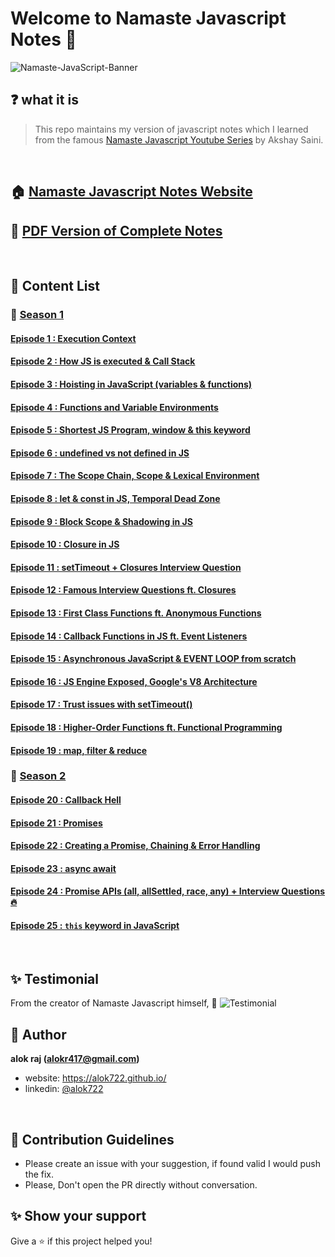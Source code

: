 # Welcome to Namaste Javascript Notes 🚀

![Namaste-JavaScript-Banner](https://socialify.git.ci/alok722/namaste-javascript-notes/image?description=1&font=Raleway&forks=1&logo=https://www.tutorialrepublic.com/lib/images/javascript-illustration.png&owner=1&stargazers=1&theme=Dark)

## ❓ what it is

> This repo maintains my version of javascript notes which I learned from the famous <a href="https://www.youtube.com/watch?v=pN6jk0uUrD8&list=PLlasXeu85E9cQ32gLCvAvr9vNaUccPVNP&index=1&ab_channel=AkshaySaini" target="_blank" rel="noopener noreferrer">Namaste Javascript Youtube Series</a> by Akshay Saini.

<br>

## 🏠 <a href="https://alok722.github.io/namaste-javascript-notes/dist/lectures.html" target="_blank" rel="noopener noreferrer">Namaste Javascript Notes Website</a>

## 🚀 <a href="./dist/namaste-javascript-notes.pdf" target="_blank" rel="noopener noreferrer">PDF Version of Complete Notes</a>

<br>

## 📝 Content List

### 📌 <ins>Season 1<ins>

#### <a href="./notes/season-1/lecture-01.md" target="_blank" rel="noopener noreferrer">Episode 1 : Execution Context</a>

#### <a href="./notes/season-1/lecture-02.md" target="_blank" rel="noopener noreferrer">Episode 2 : How JS is executed & Call Stack</a>

#### <a href="./notes/season-1/lecture-03.md" target="_blank" rel="noopener noreferrer">Episode 3 : Hoisting in JavaScript (variables & functions)</a>

#### <a href="./notes/season-1/lecture-04.md" target="_blank" rel="noopener noreferrer">Episode 4 : Functions and Variable Environments</a>

#### <a href="./notes/season-1/lecture-05.md" target="_blank" rel="noopener noreferrer">Episode 5 : Shortest JS Program, window & this keyword</a>

#### <a href="./notes/season-1/lecture-06.md" target="_blank" rel="noopener noreferrer">Episode 6 : undefined vs not defined in JS</a>

#### <a href="./notes/season-1/lecture-07.md" target="_blank" rel="noopener noreferrer">Episode 7 : The Scope Chain, Scope & Lexical Environment</a>

#### <a href="./notes/season-1/lecture-08.md" target="_blank" rel="noopener noreferrer">Episode 8 : let & const in JS, Temporal Dead Zone</a>

#### <a href="./notes/season-1/lecture-09.md" target="_blank" rel="noopener noreferrer">Episode 9 : Block Scope & Shadowing in JS</a>

#### <a href="./notes/season-1/lecture-10.md" target="_blank" rel="noopener noreferrer">Episode 10 : Closure in JS</a>

#### <a href="./notes/season-1/lecture-11.md" target="_blank" rel="noopener noreferrer">Episode 11 : setTimeout + Closures Interview Question</a>

#### <a href="./notes/season-1/lecture-12.md" target="_blank" rel="noopener noreferrer">Episode 12 : Famous Interview Questions ft. Closures</a>

#### <a href="./notes/season-1/lecture-13.md" target="_blank" rel="noopener noreferrer">Episode 13 : First Class Functions ft. Anonymous Functions</a>

#### <a href="./notes/season-1/lecture-14.md" target="_blank" rel="noopener noreferrer">Episode 14 : Callback Functions in JS ft. Event Listeners</a>

#### <a href="./notes/season-1/lecture-15.md" target="_blank" rel="noopener noreferrer">Episode 15 : Asynchronous JavaScript & EVENT LOOP from scratch</a>

#### <a href="./notes/season-1/lecture-16.md" target="_blank" rel="noopener noreferrer">Episode 16 : JS Engine Exposed, Google's V8 Architecture</a>

#### <a href="./notes/season-1/lecture-17.md" target="_blank" rel="noopener noreferrer">Episode 17 : Trust issues with setTimeout()</a>

#### <a href="./notes/season-1/lecture-18.md" target="_blank" rel="noopener noreferrer">Episode 18 : Higher-Order Functions ft. Functional Programming</a>

#### <a href="./notes/season-1/lecture-19.md" target="_blank" rel="noopener noreferrer">Episode 19 : map, filter & reduce</a>

### 📌 <ins>Season 2<ins>

#### <a href="./notes/season-2/lecture-01.md" target="_blank" rel="noopener noreferrer">Episode 20 : Callback Hell</a>

#### <a href="./notes/season-2/lecture-02.md" target="_blank" rel="noopener noreferrer">Episode 21 : Promises</a>

#### <a href="./notes/season-2/lecture-03.md" target="_blank" rel="noopener noreferrer">Episode 22 : Creating a Promise, Chaining & Error Handling</a>

#### <a href="./notes/season-2/lecture-04.md" target="_blank" rel="noopener noreferrer">Episode 23 : async await</a>

#### <a href="./notes/season-2/lecture-05.md" target="_blank" rel="noopener noreferrer">Episode 24 : Promise APIs (all, allSettled, race, any) + Interview Questions 🔥</a>

#### <a href="./notes/season-2/lecture-06.md" target="_blank" rel="noopener noreferrer">Episode 25 : `this` keyword in JavaScript</a>

<br>

## ✨ Testimonial

From the creator of Namaste Javascript himself, 🙌
![Testimonial](./assets/testimonial.png)

## 👤 Author

**alok raj (alokr417@gmail.com)**

- website: <a href="https://alok722.github.io/" target="_blank" rel="noopener noreferrer">https://alok722.github.io/</a>
- linkedin: <a href="https://linkedin.com/in/alok722" target="_blank" rel="noopener noreferrer">@alok722</a>

<br>

## 🤝 Contribution Guidelines

- Please create an issue with your suggestion, if found valid I would push the fix. 
- Please, Don't open the PR directly without conversation.

## ✨ Show your support

Give a ⭐️ if this project helped you!
